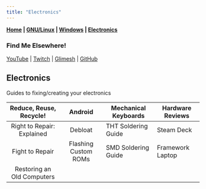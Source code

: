 ```yaml
---
title: "Electronics"
---
```


**[Home](../index.md) \| [GNU/Linux](../categories/gnu_linux.md) \| [Windows](../categories/windows.md) \| [Electronics](../categories/electronics.md)**

### Find Me Elsewhere!

[YouTube](https:/categories/www.youtube.com/channel/UC1DmNsVZi4ETPQ57kNw7EeA) \| [Twitch](https:/categories/www.twitch.tv/nkrepair) \| [Glimesh](https:/categories/glimesh.tv/nkrepair) \| [GitHub](https://github.com/nkREPAIR)

## Electronics

Guides to fixing/creating your electronics

|  Reduce, Reuse, Recycle!   |       Android        | Mechanical Keyboards | Hardware Reviews |
| :------------------------: | :------------------: | -------------------- | ---------------- |
| Right to Repair: Explained |       Debloat        | THT Soldering Guide  | Steam Deck       |
|      Fight to Repair       | Flashing Custom ROMs | SMD Soldering Guide  | Framework Laptop |
| Restoring an Old Computers |                      |                      |                  |



